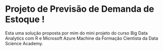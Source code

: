 # Projeto de Previsão de Demanda de Estoque !

Esta uma solução proposta por mim do mini projeto do curso Big Data Analytics com R e Microsoft Azure Machine da Formação Cientista da Data Science Academy.
